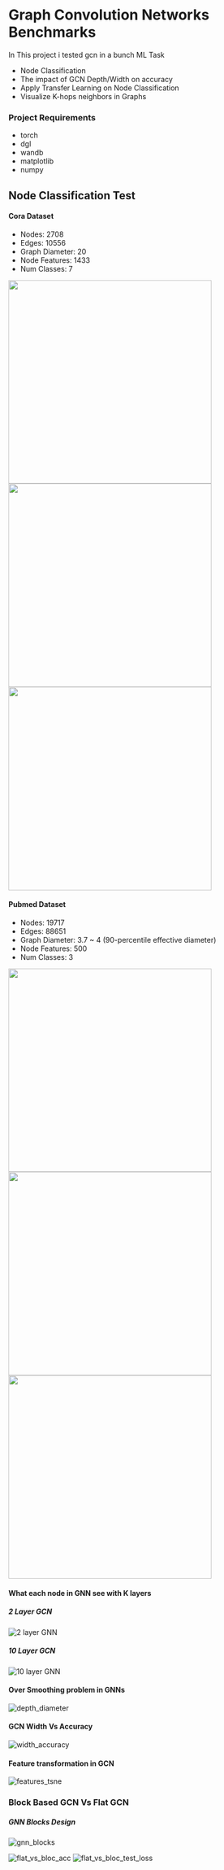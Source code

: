 # Graph Convolution Networks Benchmarks

In This project i tested gcn in a bunch ML Task
- Node Classification
- The impact of GCN Depth/Width on accuracy
- Apply Transfer Learning on Node Classification
- Visualize K-hops neighbors in Graphs


### Project Requirements

- torch
- dgl
- wandb
- matplotlib
- numpy


## Node Classification Test

#### Cora Dataset
- Nodes: 2708
- Edges: 10556
- Graph Diameter: 20
- Node Features: 1433
- Num Classes: 7

<img src="./images/cora_train_loss.png" width="400"/>  <img src="./images/cora_test_loss.png" width="400"/> <img src="./images/cora_accuracy.png" width="400"/>


#### Pubmed Dataset
- Nodes: 19717 
- Edges: 88651
- Graph Diameter: 3.7 ~ 4 (90-percentile effective diameter)
- Node Features: 500
- Num Classes: 3

<img src="./images/pubmed_train_loss.png" width="400"/>  <img src="./images/pubmed_test_loss.png" width="400"/> <img src="./images/pubmed_accuracy.png" width="400"/>

#### What each node in GNN see with K layers

##### 2 Layer GCN
![2 layer GNN](images/gcn-2-layers.png)

##### 10 Layer GCN
![10 layer GNN](images/gcn-10-layers.png)


#### Over Smoothing problem in GNNs

![depth_diameter](images/depth_vs_diameter.png)

#### GCN Width Vs Accuracy

![width_accuracy](images/gcn_width.png)


#### Feature transformation in GCN

![features_tsne](images/cora_features.png)

### Block Based GCN Vs Flat GCN

##### GNN Blocks Design
![gnn_blocks](images/GNNBlocks.png) 

![flat_vs_bloc_acc](images/flat_vs_block_acc.png) ![flat_vs_bloc_test_loss](images/flat_vs_block_test_loss.png)
